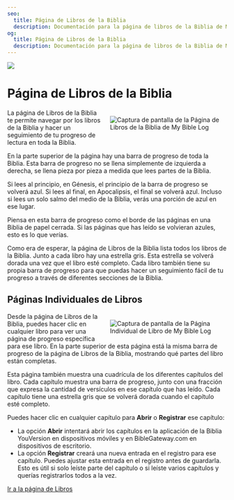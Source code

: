 ```yaml
---
seo:
  title: Página de Libros de la Biblia
  description: Documentación para la página de libros de la Biblia de My Bible Log
og:
  title: Página de Libros de la Biblia
  description: Documentación para la página de libros de la Biblia de My Bible Log
---
```


![](/share.jpg)

# Página de Libros de la Biblia

<div style="width: 50%; float: right; margin: 1rem">
  <img alt="Captura de pantalla de la Página de Libros de la Biblia de My Bible Log" src="/screenshots/sc7-bible-progress.jpg" />
</div>

La página de Libros de la Biblia te permite navegar por los libros de la Biblia y hacer un seguimiento de tu progreso de lectura en toda la Biblia.

En la parte superior de la página hay una barra de progreso de toda la Biblia. Esta barra de progreso no se llena simplemente de izquierda a derecha, se llena pieza por pieza a medida que lees partes de la Biblia.

Si lees al principio, en Génesis, el principio de la barra de progreso se volverá azul. Si lees al final, en Apocalipsis, el final se volverá azul. Incluso si lees un solo salmo del medio de la Biblia, verás una porción de azul en ese lugar.

Piensa en esta barra de progreso como el borde de las páginas en una Biblia de papel cerrada. Si las páginas que has leído se volvieran azules, esto es lo que verías.

Como era de esperar, la página de Libros de la Biblia lista todos los libros de la Biblia. Junto a cada libro hay una estrella gris. Esta estrella se volverá dorada una vez que el libro esté completo. Cada libro también tiene su propia barra de progreso para que puedas hacer un seguimiento fácil de tu progreso a través de diferentes secciones de la Biblia.

## Páginas Individuales de Libros

<div style="width: 50%; float: right; margin: 1rem">
  <img alt="Captura de pantalla de la Página Individual de Libro de My Bible Log" src="/screenshots/sc6-book-chapter-progress.jpg" />
</div>

Desde la página de Libros de la Biblia, puedes hacer clic en cualquier libro para ver una página de progreso específica para ese libro. En la parte superior de esta página está la misma barra de progreso de la página de Libros de la Biblia, mostrando qué partes del libro están completas.

Esta página también muestra una cuadrícula de los diferentes capítulos del libro. Cada capítulo muestra una barra de progreso, junto con una fracción que expresa la cantidad de versículos en ese capítulo que has leído. Cada capítulo tiene una estrella gris que se volverá dorada cuando el capítulo esté completo.

Puedes hacer clic en cualquier capítulo para **Abrir** o **Registrar** ese capítulo:

* La opción **Abrir** intentará abrir los capítulos en la aplicación de la Biblia YouVersion en dispositivos móviles y en BibleGateway.com en dispositivos de escritorio.
* La opción **Registrar** creará una nueva entrada en el registro para ese capítulo. Puedes ajustar esta entrada en el registro antes de guardarla. Esto es útil si solo leíste parte del capítulo o si leíste varios capítulos y querías registrarlos todos a la vez.

<div class="buttons">
  <a class="button is-light" href="/books">Ir a la página de Libros</a>
</div>
